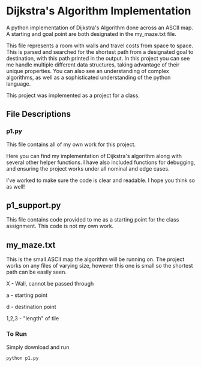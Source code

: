 # Dijkstra's Algorithm Implementation

A python implementation of Dijkstra's Algorithm done across an ASCII map.
A starting and goal point are both designated in the my_maze.txt file.

This file represents a room with walls and travel costs from space to space.
This is parsed and searched for the shortest path from a designated goal to destination, with this path printed in the output.
In this project you can see me handle multiple different data structures, taking advantage of their unique properties. You can also see an understanding of complex algorithms, as well as a sophisticated understanding of the python language.

This project was implemented as a project for a class.

## File Descriptions

### p1.py

This file contains all of my own work for this project.

Here you can find my implementation of Dijkstra's algorithm along with several other helper functions.
I have also included functions for debugging, and ensuring the project works under all nominal and edge cases.

I've worked to make sure the code is clear and readable. I hope you think so as well!

## p1_support.py

This file contains code provided to me as a starting point for the class assignment.
This code is not my own work.

## my_maze.txt

This is the small ASCII map the algorithm will be running on. The project works on any files
of varying size, however this one is small so the shortest path can be easily seen.

X - Wall, cannot be passed through

a - starting point

d - destination point

1,2,3 - "length" of tile

### To Run

Simply download and run

```bash
python p1.py
```
